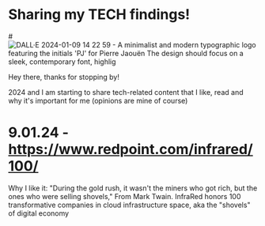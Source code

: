 
# Sharing my TECH findings!
#![DALL·E 2024-01-09 14 22 59 - A minimalist and modern typographic logo featuring the initials 'PJ' for Pierre Jaouën  The design should focus on a sleek, contemporary font, highlig](https://github.com/PierreJaouen/pierrej.github.io/assets/35871264/d68012f2-56dc-4112-bfe7-8ebd0bf14bfe)


Hey there, thanks for stopping by! 

2024 and I am starting to share tech-related content that I like, read and why it's important for me (opinions are mine of course)

# 9.01.24 - <https://www.redpoint.com/infrared/100/>
  Why I like it: "During the gold rush, it wasn't the miners who got rich, but the ones who were selling shovels," From Mark Twain. InfraRed honors 100 transformative companies in cloud infrastructure space, aka the "shovels" of digital economy
